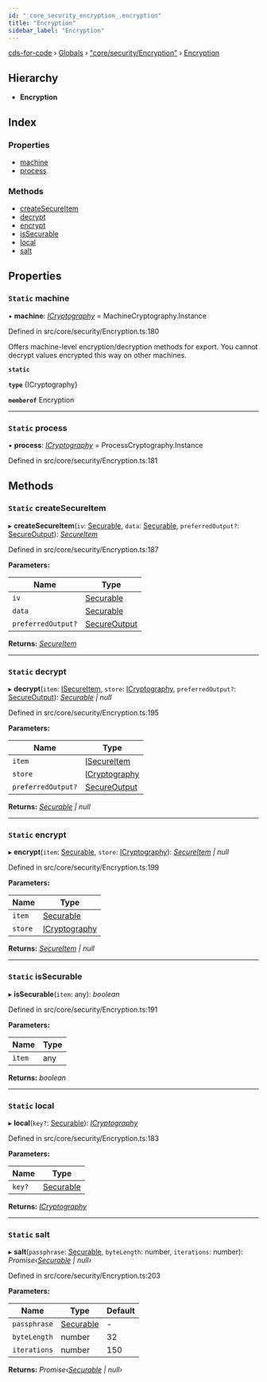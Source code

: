 ```yaml
---
id: "_core_security_encryption_.encryption"
title: "Encryption"
sidebar_label: "Encryption"
---
```


[cds-for-code](../index.md) › [Globals](../globals.md) › ["core/security/Encryption"](../modules/_core_security_encryption_.md) › [Encryption](_core_security_encryption_.encryption.md)

## Hierarchy

* **Encryption**

## Index

### Properties

* [machine](_core_security_encryption_.encryption.md#static-machine)
* [process](_core_security_encryption_.encryption.md#static-process)

### Methods

* [createSecureItem](_core_security_encryption_.encryption.md#static-createsecureitem)
* [decrypt](_core_security_encryption_.encryption.md#static-decrypt)
* [encrypt](_core_security_encryption_.encryption.md#static-encrypt)
* [isSecurable](_core_security_encryption_.encryption.md#static-issecurable)
* [local](_core_security_encryption_.encryption.md#static-local)
* [salt](_core_security_encryption_.encryption.md#static-salt)

## Properties

### `Static` machine

▪ **machine**: *[ICryptography](../interfaces/_core_security_types_.icryptography.md)* = MachineCryptography.Instance

Defined in src/core/security/Encryption.ts:180

Offers machine-level encryption/decryption methods for export.  You cannot
decrypt values encrypted this way on other machines.

**`static`** 

**`type`** {ICryptography}

**`memberof`** Encryption

___

### `Static` process

▪ **process**: *[ICryptography](../interfaces/_core_security_types_.icryptography.md)* = ProcessCryptography.Instance

Defined in src/core/security/Encryption.ts:181

## Methods

### `Static` createSecureItem

▸ **createSecureItem**(`iv`: [Securable](../modules/_core_security_types_.md#securable), `data`: [Securable](../modules/_core_security_types_.md#securable), `preferredOutput?`: [SecureOutput](../enums/_core_security_types_.secureoutput.md)): *[SecureItem](_core_security_types_.secureitem.md)*

Defined in src/core/security/Encryption.ts:187

**Parameters:**

Name | Type |
------ | ------ |
`iv` | [Securable](../modules/_core_security_types_.md#securable) |
`data` | [Securable](../modules/_core_security_types_.md#securable) |
`preferredOutput?` | [SecureOutput](../enums/_core_security_types_.secureoutput.md) |

**Returns:** *[SecureItem](_core_security_types_.secureitem.md)*

___

### `Static` decrypt

▸ **decrypt**(`item`: [ISecureItem](../interfaces/_core_security_types_.isecureitem.md), `store`: [ICryptography](../interfaces/_core_security_types_.icryptography.md), `preferredOutput?`: [SecureOutput](../enums/_core_security_types_.secureoutput.md)): *[Securable](../modules/_core_security_types_.md#securable) | null*

Defined in src/core/security/Encryption.ts:195

**Parameters:**

Name | Type |
------ | ------ |
`item` | [ISecureItem](../interfaces/_core_security_types_.isecureitem.md) |
`store` | [ICryptography](../interfaces/_core_security_types_.icryptography.md) |
`preferredOutput?` | [SecureOutput](../enums/_core_security_types_.secureoutput.md) |

**Returns:** *[Securable](../modules/_core_security_types_.md#securable) | null*

___

### `Static` encrypt

▸ **encrypt**(`item`: [Securable](../modules/_core_security_types_.md#securable), `store`: [ICryptography](../interfaces/_core_security_types_.icryptography.md)): *[SecureItem](_core_security_types_.secureitem.md) | null*

Defined in src/core/security/Encryption.ts:199

**Parameters:**

Name | Type |
------ | ------ |
`item` | [Securable](../modules/_core_security_types_.md#securable) |
`store` | [ICryptography](../interfaces/_core_security_types_.icryptography.md) |

**Returns:** *[SecureItem](_core_security_types_.secureitem.md) | null*

___

### `Static` isSecurable

▸ **isSecurable**(`item`: any): *boolean*

Defined in src/core/security/Encryption.ts:191

**Parameters:**

Name | Type |
------ | ------ |
`item` | any |

**Returns:** *boolean*

___

### `Static` local

▸ **local**(`key?`: [Securable](../modules/_core_security_types_.md#securable)): *[ICryptography](../interfaces/_core_security_types_.icryptography.md)*

Defined in src/core/security/Encryption.ts:183

**Parameters:**

Name | Type |
------ | ------ |
`key?` | [Securable](../modules/_core_security_types_.md#securable) |

**Returns:** *[ICryptography](../interfaces/_core_security_types_.icryptography.md)*

___

### `Static` salt

▸ **salt**(`passphrase`: [Securable](../modules/_core_security_types_.md#securable), `byteLength`: number, `iterations`: number): *Promise‹[Securable](../modules/_core_security_types_.md#securable) | null›*

Defined in src/core/security/Encryption.ts:203

**Parameters:**

Name | Type | Default |
------ | ------ | ------ |
`passphrase` | [Securable](../modules/_core_security_types_.md#securable) | - |
`byteLength` | number | 32 |
`iterations` | number | 150 |

**Returns:** *Promise‹[Securable](../modules/_core_security_types_.md#securable) | null›*

